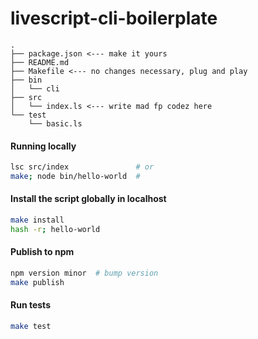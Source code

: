 # livescript-cli-boilerplate

```
.
├── package.json <--- make it yours
├── README.md
├── Makefile <--- no changes necessary, plug and play
├── bin
│   └── cli
├── src
│   └── index.ls <--- write mad fp codez here
└── test
    └── basic.ls
```

#### Running locally

```sh
lsc src/index               # or
make; node bin/hello-world  # 
```

#### Install the script globally in localhost

```sh
make install
hash -r; hello-world
```

#### Publish to npm

```sh
npm version minor  # bump version
make publish
```

#### Run tests

```sh
make test
```
